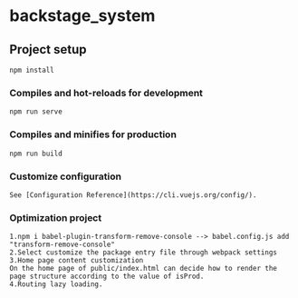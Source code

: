 # backstage_system

## Project setup
```
npm install
```

### Compiles and hot-reloads for development
```
npm run serve
```

### Compiles and minifies for production
```
npm run build
```

### Customize configuration
```
See [Configuration Reference](https://cli.vuejs.org/config/).
```
### Optimization project
```
1.npm i babel-plugin-transform-remove-console --> babel.config.js add "transform-remove-console"
2.Select customize the package entry file through webpack settings
3.Home page content customization
On the home page of public/index.html can decide how to render the page structure according to the value of isProd.
4.Routing lazy loading.
```

